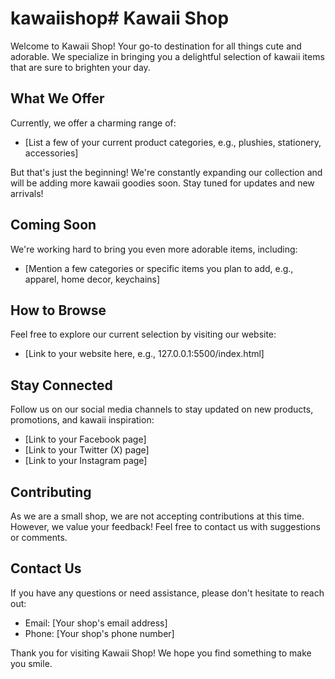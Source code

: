 # kawaiishop# Kawaii Shop

Welcome to Kawaii Shop! Your go-to destination for all things cute and adorable. We specialize in bringing you a delightful selection of kawaii items that are sure to brighten your day.

## What We Offer

Currently, we offer a charming range of:

* [List a few of your current product categories, e.g., plushies, stationery, accessories]

But that's just the beginning! We're constantly expanding our collection and will be adding more kawaii goodies soon. Stay tuned for updates and new arrivals!

## Coming Soon

We're working hard to bring you even more adorable items, including:

* [Mention a few categories or specific items you plan to add, e.g., apparel, home decor, keychains]

## How to Browse

Feel free to explore our current selection by visiting our website:

* [Link to your website here, e.g., 127.0.0.1:5500/index.html]

## Stay Connected

Follow us on our social media channels to stay updated on new products, promotions, and kawaii inspiration:

* [Link to your Facebook page]
* [Link to your Twitter (X) page]
* [Link to your Instagram page]

## Contributing

As we are a small shop, we are not accepting contributions at this time. However, we value your feedback! Feel free to contact us with suggestions or comments.

## Contact Us

If you have any questions or need assistance, please don't hesitate to reach out:

* Email: [Your shop's email address]
* Phone: [Your shop's phone number]

Thank you for visiting Kawaii Shop! We hope you find something to make you smile.
